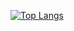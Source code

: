 [![Top Langs](https://github-readme-stats.vercel.app/api/top-langs/?username=leo0302DEV)](https://github.com/anuraghazra/github-readme-stats)

